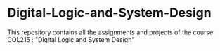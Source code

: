 # Digital-Logic-and-System-Design
This repository contains all the assignments and projects of the course COL215 : "Digital Logic and System Design"
